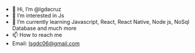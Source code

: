 - 👋 Hi, I’m @lgdacruz
- 👀 I’m interested in Js
- 🌱 I’m currently learning Javascript, React, React Native, Node js, NoSql Database and much more
- 📫 How to reach me 
- Email: lsgdc06@gmail.com

<!---
lgdacruz/lgdacruz is a ✨ special ✨ repository because its `README.md` (this file) appears on your GitHub profile.
You can click the Preview link to take a look at your changes.
--->
